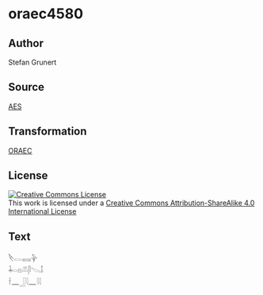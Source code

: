 # oraec4580

## Author

Stefan Grunert

## Source

[AES](https://github.com/simondschweitzer/aes)

## Transformation

[ORAEC](https://oraec.github.io/)

## License

<a rel="license" href="http://creativecommons.org/licenses/by-sa/4.0/"><img alt="Creative Commons License" style="border-width:0" src="https://i.creativecommons.org/l/by-sa/4.0/88x31.png" /></a><br />This work is licensed under a <a rel="license" href="http://creativecommons.org/licenses/by-sa/4.0/">Creative Commons Attribution-ShareAlike 4.0 International License</a>

## Text

𓌸𓂋𓈘𓊿<br>
𓇓𓏏𓁶𓌨𓋴𓌫𓄤<br>
𓌂𓈖𓃀𓇋𓈖𓇋𓇋<br>
